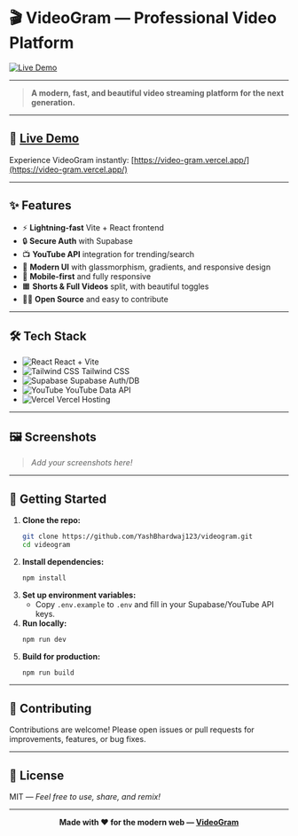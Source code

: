 # 🎬 **VideoGram** — Professional Video Platform

[![Live Demo](https://img.shields.io/badge/Live%20Demo-VideoGram-blueviolet?style=for-the-badge&logo=vercel)](https://video-gram.vercel.app/)

---

> **A modern, fast, and beautiful video streaming platform for the next generation.**

---

## 🚀 [Live Demo](https://video-gram.vercel.app/)

Experience VideoGram instantly: [https://video-gram.vercel.app/](https://video-gram.vercel.app/)

---

## ✨ Features

- ⚡ **Lightning-fast** Vite + React frontend
- 🔒 **Secure Auth** with Supabase
- 📺 **YouTube API** integration for trending/search
- 🎨 **Modern UI** with glassmorphism, gradients, and responsive design
- 📱 **Mobile-first** and fully responsive
- 🟧 **Shorts & Full Videos** split, with beautiful toggles
- 🧑‍💻 **Open Source** and easy to contribute

---

## 🛠️ Tech Stack

- ![React](https://img.shields.io/badge/-React-61DAFB?logo=react&logoColor=white&style=flat-square) React + Vite
- ![Tailwind CSS](https://img.shields.io/badge/-TailwindCSS-38B2AC?logo=tailwind-css&logoColor=white&style=flat-square) Tailwind CSS
- ![Supabase](https://img.shields.io/badge/-Supabase-3ECF8E?logo=supabase&logoColor=white&style=flat-square) Supabase Auth/DB
- ![YouTube](https://img.shields.io/badge/-YouTube%20API-FF0000?logo=youtube&logoColor=white&style=flat-square) YouTube Data API
- ![Vercel](https://img.shields.io/badge/-Vercel-000?logo=vercel&logoColor=white&style=flat-square) Vercel Hosting

---

## 🖼️ Screenshots

> _Add your screenshots here!_

---

## 📝 Getting Started

1. **Clone the repo:**
   ```bash
   git clone https://github.com/YashBhardwaj123/videogram.git
   cd videogram
   ```
2. **Install dependencies:**
   ```bash
   npm install
   ```
3. **Set up environment variables:**
   - Copy `.env.example` to `.env` and fill in your Supabase/YouTube API keys.
4. **Run locally:**
   ```bash
   npm run dev
   ```
5. **Build for production:**
   ```bash
   npm run build
   ```

---

## 🤝 Contributing

Contributions are welcome! Please open issues or pull requests for improvements, features, or bug fixes.

---

## 📄 License

MIT — _Feel free to use, share, and remix!_

---

<div align="center">
  <strong>Made with ❤️ for the modern web — <a href="https://video-gram.vercel.app/">VideoGram</a></strong>
</div>